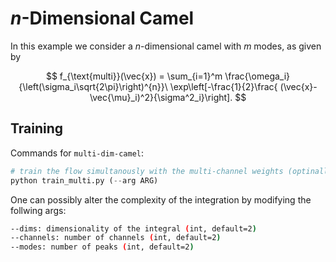 # $n$-Dimensional Camel

In this example we consider a $n$-dimensional camel with $m$ modes, as given by

$$
f_{\text{multi}}(\vec{x})
= \sum_{i=1}^m \frac{\omega_i}{\left(\sigma_i\sqrt{2\pi}\right)^{n}}\ \exp\left[-\frac{1}{2}\frac{ (\vec{x}-\vec{\mu}_i)^2}{\sigma^2_i}\right].
$$


## Training

Commands for `multi-dim-camel`:

```python
# train the flow simultanously with the multi-channel weights (optinally adding arguments, see --help)
python train_multi.py (--arg ARG)
```

One can possibly alter the complexity of the integration by modifying the follwing args:

```bash
--dims: dimensionality of the integral (int, default=2)
--channels: number of channels (int, default=2)
--modes: number of peaks (int, default=2)
```
